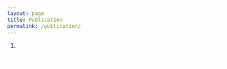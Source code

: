 ```yaml
---
layout: page
title: Publication
permalink: /publication/
---
```


1. <font color=#ffffff>Deng, X., Zhai, J., Lv, T., & Yin, L. (2017). Efficient vector influence clustering coefficient based directed community detection method. IEEE Access, 5, 17106-17116.</font>
